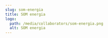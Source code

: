 ```yaml
---
slug: som-energia
title: SOM energia
logo:
  path: /media/collaborators/som-energia.png
  alt: SOM energia
---
```

